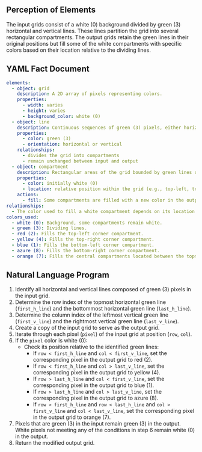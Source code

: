 ## Perception of Elements

The input grids consist of a white (0) background divided by green (3) horizontal and vertical lines. These lines partition the grid into several rectangular compartments. The output grids retain the green lines in their original positions but fill some of the white compartments with specific colors based on their location relative to the dividing lines.

## YAML Fact Document


```yaml
elements:
  - object: grid
    description: A 2D array of pixels representing colors.
    properties:
      - width: varies
      - height: varies
      - background_color: white (0)
  - object: line
    description: Continuous sequences of green (3) pixels, either horizontal or vertical.
    properties:
      - color: green (3)
      - orientation: horizontal or vertical
    relationships:
      - divides the grid into compartments
      - remain unchanged between input and output
  - object: compartment
    description: Rectangular areas of the grid bounded by green lines or grid edges. Initially filled with white (0) pixels.
    properties:
      - color: initially white (0)
      - location: relative position within the grid (e.g., top-left, top-right, bottom-left, bottom-right, central)
    actions:
      - fill: Some compartments are filled with a new color in the output.
relationships:
  - The color used to fill a white compartment depends on its location relative to the outermost green lines.
colors_used:
  - white (0): Background, some compartments remain white.
  - green (3): Dividing lines.
  - red (2): Fills the top-left corner compartment.
  - yellow (4): Fills the top-right corner compartment.
  - blue (1): Fills the bottom-left corner compartment.
  - azure (8): Fills the bottom-right corner compartment.
  - orange (7): Fills the central compartments located between the topmost and bottommost horizontal lines and between the leftmost and rightmost vertical lines.
```


## Natural Language Program

1.  Identify all horizontal and vertical lines composed of green (3) pixels in the input grid.
2.  Determine the row index of the topmost horizontal green line (`first_h_line`) and the bottommost horizontal green line (`last_h_line`).
3.  Determine the column index of the leftmost vertical green line (`first_v_line`) and the rightmost vertical green line (`last_v_line`).
4.  Create a copy of the input grid to serve as the output grid.
5.  Iterate through each pixel (`pixel`) of the input grid at position (`row`, `col`).
6.  If the `pixel` color is white (0):
    *   Check its position relative to the identified green lines:
        *   If `row < first_h_line` and `col < first_v_line`, set the corresponding pixel in the output grid to red (2).
        *   If `row < first_h_line` and `col > last_v_line`, set the corresponding pixel in the output grid to yellow (4).
        *   If `row > last_h_line` and `col < first_v_line`, set the corresponding pixel in the output grid to blue (1).
        *   If `row > last_h_line` and `col > last_v_line`, set the corresponding pixel in the output grid to azure (8).
        *   If `row > first_h_line` and `row < last_h_line` and `col > first_v_line` and `col < last_v_line`, set the corresponding pixel in the output grid to orange (7).
7.  Pixels that are green (3) in the input remain green (3) in the output. White pixels not meeting any of the conditions in step 6 remain white (0) in the output.
8.  Return the modified output grid.